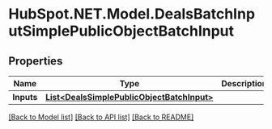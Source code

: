 # HubSpot.NET.Model.DealsBatchInputSimplePublicObjectBatchInput

## Properties

Name | Type | Description | Notes
------------ | ------------- | ------------- | -------------
**Inputs** | [**List&lt;DealsSimplePublicObjectBatchInput&gt;**](DealsSimplePublicObjectBatchInput.md) |  | 

[[Back to Model list]](../README.md#documentation-for-models) [[Back to API list]](../README.md#documentation-for-api-endpoints) [[Back to README]](../README.md)

